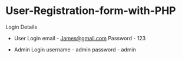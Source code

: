 # User-Registration-form-with-PHP

Login Details

* User Login
email - James@gmail.com
Password - 123

* Admin Login
username - admin
password - admin
